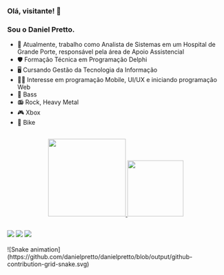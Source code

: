 ### Olá, visitante! 🤘
### Sou o Daniel Pretto.

- 🏥 Atualmente, trabalho como Analista de Sistemas em um Hospital de Grande Porte, responsável pela área de Apoio Assistencial
- 🛡️ Formação Técnica em Programação Delphi
- 🖥️  Cursando Gestão da Tecnologia da Informação
- 🧑‍💻 Interesse em programação Mobile, UI/UX e iniciando programação Web
- 🎸 Bass
- 📻 Rock, Heavy Metal
- 🎮 Xbox
- 🚴 Bike

##

<div align="center">
  <a href="https://github.com/danielpretto"> <img height="180em" src="https://github-readme-stats.vercel.app/api?username=danielpretto&show_icons=true&theme=blue-green&include_all_commits=true&count_private=true"/>
  <img height="130em" src="https://github-readme-stats.vercel.app/api/top-langs/?username=danielpretto&layout=compact&langs_count=7&theme=blue-green"/>
</div>
  
##

<div> 
  <a href="https://instagram.com/danielpretto" target="_blank"><img src="https://img.shields.io/badge/-Instagram-%23E4405F?style=for-the-badge&logo=instagram&logoColor=white" target="_blank"></a>
  <a href="https://www.linkedin.com/in/danielgoncalvesfonseca/" target="_blank"><img src="https://img.shields.io/badge/-LinkedIn-%230077B5?style=for-the-badge&logo=linkedin&logoColor=white" target="_blank"></a> 
  <a href="https://open.spotify.com/playlist/7pcbnhiMU656qVFZaSrnYu?si=55b490a726c34c23" target="_blank"><img src="https://img.shields.io/badge/Spotify-1ED760?&style=for-the-badge&logo=spotify&logoColor=white" target="_blank"></a> <br><br>
![Snake animation](https://github.com/danielpretto/danielpretto/blob/output/github-contribution-grid-snake.svg)
</div>
